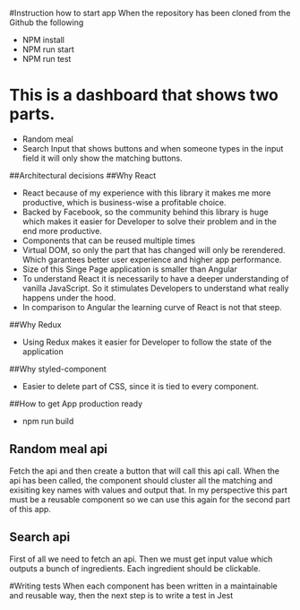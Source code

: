 #Instruction how to start app
When the repository has been cloned from the Github the following
- NPM install
- NPM run start
- NPM run test

# This is a dashboard that shows two parts.
- Random meal
- Search Input that shows buttons and when someone types in the input field it will only show the matching buttons.

##Architectural decisions
##Why React
- React because of my experience with this library it makes me more productive, which is business-wise a profitable choice.
- Backed by Facebook, so the community behind this library is huge which makes it easier for Developer to solve their problem and in the end more productive.
- Components that can be reused multiple times
- Virtual DOM, so only the part that has changed will only be rerendered. Which garantees better user experience and higher app performance. 
- Size of this Singe Page application is smaller than Angular
- To understand React it is necessarily to have a deeper understanding of vanilla JavaScript. So it stimulates Developers to understand what really happens under the hood. 
- In comparison to Angular the learning curve of React is not that steep. 

##Why Redux 
- Using Redux makes it easier for Developer to follow the state of the application

##Why styled-component
- Easier to delete part of CSS, since it is tied to every component. 

##How to get App production ready
- npm run build

## Random meal api

Fetch the api and then create a button that will call this api call.
When the api has been called, the component should cluster all the matching and exisiting key names with values and output that. In my perspective this part must be a reusable component so we can use this again for the second part of this app. 

## Search api

First of all we need to fetch an api.
Then we must get input value which outputs a bunch of ingredients.
Each ingredient should be clickable.

#Writing tests
When each component has been written in a maintainable and reusable way, then the next step is to write a test in Jest